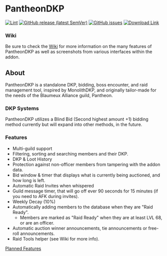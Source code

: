PantheonDKP
====================

[![Lint](https://github.com/Bengejd/PantheonDKP/actions/workflows/lint.yml/badge.svg)](https://github.com/Bengejd/PantheonDKP/actions/workflows/lint.yml)
[![GitHub release (latest SemVer)](https://img.shields.io/github/v/release/Bengejd/PantheonDKP?color=important)](https://github.com/Bengejd/PantheonDKP/releases)
[![GitHub issues](https://img.shields.io/github/issues/Bengejd/PantheonDKP?color=blue)](https://github.com/Bengejd/PantheonDKP/issues)
[![Download Link](https://img.shields.io/badge/Download-Curseforge-red)](https://www.curseforge.com/wow/addons/PantheonDKP)

### Wiki
Be sure to check the [Wiki](https://github.com/Bengejd/PantheonDKP/wiki) for more information on the many features of PantheonDKP as well as screenshots from various interfaces within the addon.

About
--------------
PantheonDKP is a standalone DKP, bidding, boss encounter, and raid management tool, inspired by MonolithDKP, and originally tailor-made for the needs of the Blaumeux Alliance guild, Pantheon.

### DKP Systems
PantheonDKP utilizes a Blind Bid (Second highest amount +1) bidding method currently but will expand into other methods, in the future.

### Features
* Multi-guild support
* Filtering, sorting and searching members and their DKP.
* DKP & Loot History
* Protection against non-officer members from tampering with the addon data.
* Bid window & timer that displays what is currently being auctioned, and how long is left.
* Automatic Raid Invites when whispered
* Guild message timer, that will go off ever 90 seconds for 15 minutes (if you need to AFK during invites).
* Weekly Decay (10%)
* Automatically adding members to the database when they are "Raid Ready".
    - Members are marked as "Raid Ready" when they are at least LVL 68, or are an officer.
* Automatic auction winner announcements, tie announcements or free-roll announcements.
* Raid Tools helper (see Wiki for more info).

[Planned Features](https://github.com/Bengejd/PantheonDKP/wiki/Planned-Features)
